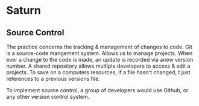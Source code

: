 # Saturn

## Source Control
The practice concerns the tracking & management of changes to code. Git is a source-code mangement system. Allows us to manage projects.
When ever a change to the code is made, an update is recorded via  anew version number. A shared repository allows multiple developers
to access & edit a projects. To save on a computers resources, if a file hasn't changed, t just references to a previous versions file.

To implement source control, a group of developers would use Github, or any other version control system.